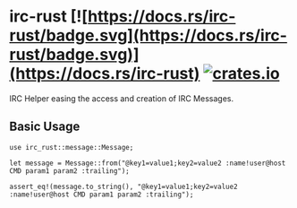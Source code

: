 # irc-rust [![https://docs.rs/irc-rust/badge.svg](https://docs.rs/irc-rust/badge.svg)](https://docs.rs/irc-rust) [![crates.io](https://img.shields.io/crates/v/irc-rust.svg)](https://crates.io/crates/irc-rust)
IRC Helper easing the access and creation of IRC Messages.

## Basic Usage

```
use irc_rust::message::Message;

let message = Message::from("@key1=value1;key2=value2 :name!user@host CMD param1 param2 :trailing");

assert_eq!(message.to_string(), "@key1=value1;key2=value2 :name!user@host CMD param1 param2 :trailing");
```